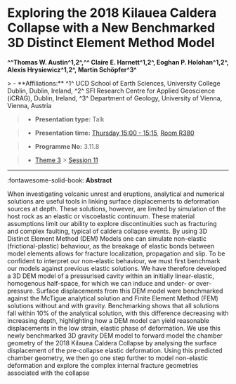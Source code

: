 # Exploring the 2018 Kilauea Caldera Collapse with a New Benchmarked 3D Distinct Element Method Model

**^^Thomas W. Austin^1,2^,^^  Claire E. Harnett^1,2^, Eoghan P. Holohan^1,2^, Alexis Hrysiewicz^1,2^, Martin Schöpfer^3^**

<!-- more -->> - **Affiliations:** ^1^ UCD School of Earth Sciences, University College Dublin, Dublin, Ireland, ^2^ SFI Research Centre for Applied Geoscience (iCRAG), Dublin, Ireland, ^3^ Department of Geology, University of Vienna, Vienna, Austria

> - **Presentation type:** Talk

> - **Presentation time:** [Thursday 15:00 - 15:15](../sessions_comparison.md#__tabbed_3_5), [Room R380](../maps_venue.md#__tabbed_1_1)

> - **Programme No:** 3.11.8

> - [Theme 3](../theme3.md) > [Session 11](../sessions/session-3-11.md)

--- 

:fontawesome-solid-book: **Abstract**

When investigating volcanic unrest and eruptions, analytical and numerical solutions are useful tools in linking surface displacements to deformation sources at depth. These solutions, however, are limited by simulation of the host rock as an elastic or viscoelastic continuum. These material assumptions limit our ability to explore discontinuities such as fracturing and complex faulting, typical of caldera collapse events. By using 3D Distinct Element Method (DEM) Models one can simulate non-elastic (frictional-plastic) behaviour, as the breakage of elastic bonds between model elements allows for fracture localization, propagation and slip. To be confident to interpret our non-elastic behaviour, we must first benchmark our models against previous elastic solutions.
We have therefore developed a 3D DEM model of a pressurised cavity within an initially linear-elastic, homogenous half-space, for which we can induce and under- or over-pressure. Surface displacements from this DEM model were benchmarked against the McTigue analytical solution and Finite Element Method (FEM) solutions without and with gravity. Benchmarking shows that all solutions fall within 10% of the analytical solution, with this difference decreasing with increasing depth, highlighting how a DEM model can yield reasonable displacements in the low strain, elastic phase of deformation. We use this newly benchmarked 3D gravity DEM model to forward model the chamber geometry of the 2018 Kilauea Caldera Collapse by analysing the surface displacement of the pre-collapse elastic deformation. Using this predicted chamber geometry, we then go one step further to model non-elastic deformation and explore the complex internal fracture geometries associated with the collapse

